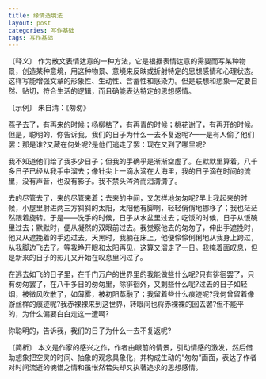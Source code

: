 ```yaml
---
title: 缘情造境法
layout: post
categories: 写作基础
tags: 写作基础
---
```


〔释义〕 作为散文表情达意的一种方法，它是根据表情达意的需要而写某种物景，创造某种意境，用这种物景、意境来反映或折射特定的思想感情和心理状态。这样写能增强文章的形象性、生动性、含蓄性和感染力。但是联想和想象一定要自然、贴切，符合生活的逻辑，而且确能表达特定的思想感情。

〔示例〕 朱自清：《匆匆》

燕子去了，有再来的时候；杨柳枯了，有再青的时候；桃花谢了，有再开的时候。但是，聪明的，你告诉我，我们的日子为什么一去不复返呢?——是有人偷了他们罢：那是谁?又藏在何处呢?是他们逃走了罢：现在又到了哪里呢?

我不知道他们给了我多少日子；但我的手确乎是渐渐空虚了。在默默里算着，八千多日子已经从我手中溜去；像针尖上一滴水滴在大海里，我的日子滴在时间的流里，没有声音，也没有影子。我不禁头涔涔而泪潸潸了。

去的尽管去了，来的尽管来着；去来的中间，又怎样地匆匆呢?早上我起来的时候，小屋里射进两三方斜斜的太阳，太阳他有脚啊，轻轻俏俏地挪移了；我也茫茫然跟着旋转。于是——洗手的时候，日子从水盆里过去；吃饭的时候，日子从饭碗里过去；默默时，便从凝然的双眼前过去。我觉察他去的匆匆了，伸出手遮挽时，他又从遮挽着的手边过去。天黑时，我躺在床上，他便伶伶俐俐地从我身上跨过，从我脚边飞去了。等我睁开眼和太阳再见，这算又溜走了一日。我掩着面叹息，但是新来的日子的影儿又开始在叹息里闪过了。

在逃去如飞的日子里，在千门万户的世界里的我能做些什么呢?只有徘徊罢了，只有匆匆罢了，在八千多日的匆匆里，除徘徊外，又剩些什么呢?过去的日子如轻烟，被微风吹散了，如薄雾，被初阳蒸融了；我留着些什么痕迹呢?我何曾留着像游丝样的痕迹呢?我赤裸裸来到这世界，转眼间也将赤裸裸的回去罢?但不能平的，为什么偏要白白走这一遭啊?

你聪明的，告诉我，我们的日子为什么一去不复返呢?

〔简析〕 本文是作家的感兴之作，作者由眼前的情景，引动情感的激发，然后借助想象把空灵的时间、抽象的观念具象化，并构成生动的“匆匆”画面，表达了作者对时间流逝的惋惜之情和虽怅然若失却又执著追求的思想感情。 